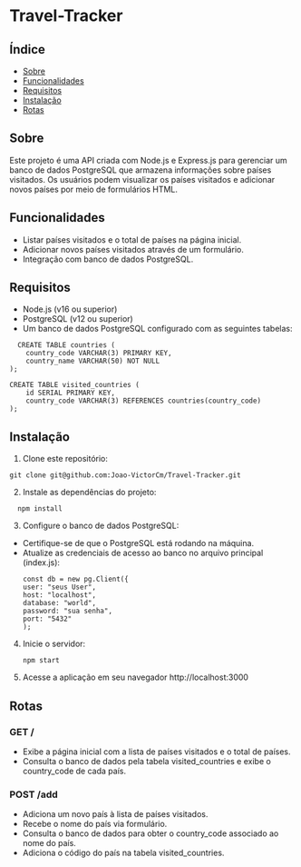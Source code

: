 # Travel-Tracker

## Índice

- [Sobre](#sobre)
- [Funcionalidades](#funcionalidades)
- [Requisitos](#requisitos)
- [Instalação](#instalação)
- [Rotas](#rotas)


## Sobre
Este projeto é uma API criada com Node.js e Express.js para gerenciar um banco de dados PostgreSQL que armazena informações sobre países visitados. Os usuários podem visualizar os países visitados e adicionar novos países por meio de formulários HTML.


## Funcionalidades

- Listar países visitados e o total de países na página inicial.
- Adicionar novos países visitados através de um formulário.
- Integração com banco de dados PostgreSQL.


## Requisitos

- Node.js (v16 ou superior)
- PostgreSQL (v12 ou superior)
- Um banco de dados PostgreSQL configurado com as seguintes tabelas:

```
  CREATE TABLE countries (
    country_code VARCHAR(3) PRIMARY KEY,
    country_name VARCHAR(50) NOT NULL
);

CREATE TABLE visited_countries (
    id SERIAL PRIMARY KEY,
    country_code VARCHAR(3) REFERENCES countries(country_code)
);
```

## Instalação

1. Clone este repositório:
```
git clone git@github.com:Joao-VictorCm/Travel-Tracker.git
```

2. Instale as dependências do projeto:
 ```
   npm install
   ```

3. Configure o banco de dados PostgreSQL:
- Certifique-se de que o PostgreSQL está rodando na máquina.
- Atualize as credenciais de acesso ao banco no arquivo principal (index.js):
  ```
  const db = new pg.Client({
  user: "seus User",
  host: "localhost",
  database: "world",
  password: "sua senha",
  port: "5432"
  );
  ```
4. Inicie o servidor:
   ```
   npm start
   ```
5. Acesse a aplicação em seu navegador 
http://localhost:3000


## Rotas

### GET /
- Exibe a página inicial com a lista de países visitados e o total de países.
- Consulta o banco de dados pela tabela visited_countries e exibe o country_code de cada país.

### POST /add

- Adiciona um novo país à lista de países visitados.
- Recebe o nome do país via formulário.
- Consulta o banco de dados para obter o country_code associado ao nome do país.
- Adiciona o código do país na tabela visited_countries.
